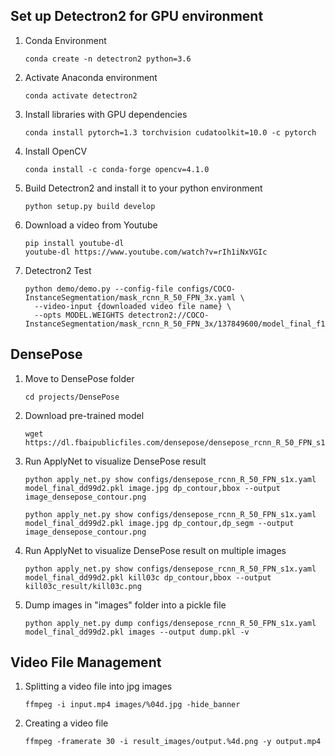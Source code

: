 ## Set up Detectron2 for GPU environment

1. Conda Environment
   ```
   conda create -n detectron2 python=3.6
   ```

1. Activate Anaconda environment
   ```
   conda activate detectron2
   ```

1. Install libraries with GPU dependencies
   ```
   conda install pytorch=1.3 torchvision cudatoolkit=10.0 -c pytorch
   ```

1. Install OpenCV
   ```
   conda install -c conda-forge opencv=4.1.0
   ```

1. Build Detectron2 and install it to your python environment
   ```
   python setup.py build develop
   ```

1. Download a video from Youtube
   ```
   pip install youtube-dl
   youtube-dl https://www.youtube.com/watch?v=rIh1iNxVGIc
   ```

1. Detectron2 Test
   ```
   python demo/demo.py --config-file configs/COCO-InstanceSegmentation/mask_rcnn_R_50_FPN_3x.yaml \
     --video-input {downloaded video file name} \
     --opts MODEL.WEIGHTS detectron2://COCO-InstanceSegmentation/mask_rcnn_R_50_FPN_3x/137849600/model_final_f10217.pkl
   ```

## DensePose

1. Move to DensePose folder
   ```
   cd projects/DensePose
   ```

1. Download pre-trained model
   ```
   wget https://dl.fbaipublicfiles.com/densepose/densepose_rcnn_R_50_FPN_s1x/143908701/model_final_dd99d2.pkl
   ```

1. Run ApplyNet to visualize DensePose result
   ```
   python apply_net.py show configs/densepose_rcnn_R_50_FPN_s1x.yaml model_final_dd99d2.pkl image.jpg dp_contour,bbox --output image_densepose_contour.png

   python apply_net.py show configs/densepose_rcnn_R_50_FPN_s1x.yaml model_final_dd99d2.pkl image.jpg dp_contour,dp_segm --output image_densepose_contour.png
   ```

1. Run ApplyNet to visualize DensePose result on multiple images
   ```
   python apply_net.py show configs/densepose_rcnn_R_50_FPN_s1x.yaml model_final_dd99d2.pkl kill03c dp_contour,bbox --output kill03c_result/kill03c.png
   ```

1. Dump images in "images" folder into a pickle file
   ```
   python apply_net.py dump configs/densepose_rcnn_R_50_FPN_s1x.yaml model_final_dd99d2.pkl images --output dump.pkl -v
   ```


## Video File Management

1. Splitting a video file into jpg images
   ```
   ffmpeg -i input.mp4 images/%04d.jpg -hide_banner
   ```

1. Creating a video file
   ```
   ffmpeg -framerate 30 -i result_images/output.%4d.png -y output.mp4
   ```
